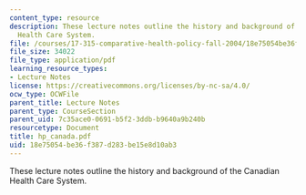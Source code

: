 ```yaml
---
content_type: resource
description: These lecture notes outline the history and background of the Canadian
  Health Care System.
file: /courses/17-315-comparative-health-policy-fall-2004/18e75054be36f387d283be15e8d10ab3_hp_canada.pdf
file_size: 34022
file_type: application/pdf
learning_resource_types:
- Lecture Notes
license: https://creativecommons.org/licenses/by-nc-sa/4.0/
ocw_type: OCWFile
parent_title: Lecture Notes
parent_type: CourseSection
parent_uid: 7c35ace0-0691-b5f2-3ddb-b9640a9b240b
resourcetype: Document
title: hp_canada.pdf
uid: 18e75054-be36-f387-d283-be15e8d10ab3
---
```

These lecture notes outline the history and background of the Canadian Health Care System.